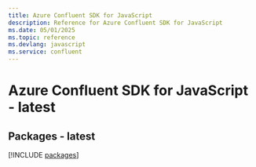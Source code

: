 ```yaml
---
title: Azure Confluent SDK for JavaScript
description: Reference for Azure Confluent SDK for JavaScript
ms.date: 05/01/2025
ms.topic: reference
ms.devlang: javascript
ms.service: confluent
---
```

# Azure Confluent SDK for JavaScript - latest
## Packages - latest
[!INCLUDE [packages](confluent-index.md)]